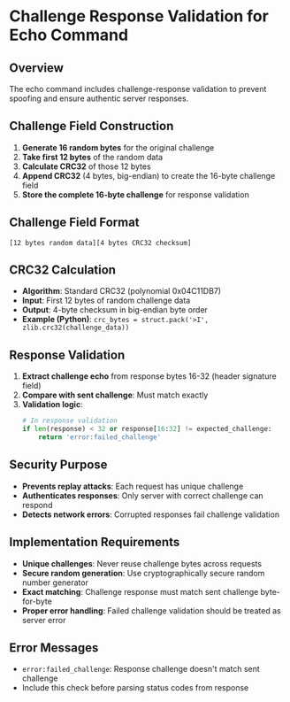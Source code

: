 # Challenge Response Validation for Echo Command

## Overview
The echo command includes challenge-response validation to prevent spoofing and ensure authentic server responses.

## Challenge Field Construction
1. **Generate 16 random bytes** for the original challenge
2. **Take first 12 bytes** of the random data
3. **Calculate CRC32** of those 12 bytes
4. **Append CRC32** (4 bytes, big-endian) to create the 16-byte challenge field
5. **Store the complete 16-byte challenge** for response validation

## Challenge Field Format
```
[12 bytes random data][4 bytes CRC32 checksum]
```

## CRC32 Calculation
- **Algorithm**: Standard CRC32 (polynomial 0x04C11DB7)
- **Input**: First 12 bytes of random challenge data
- **Output**: 4-byte checksum in big-endian byte order
- **Example (Python)**: `crc_bytes = struct.pack('>I', zlib.crc32(challenge_data))`

## Response Validation
1. **Extract challenge echo** from response bytes 16-32 (header signature field)
2. **Compare with sent challenge**: Must match exactly
3. **Validation logic**:
   ```python
   # In response validation
   if len(response) < 32 or response[16:32] != expected_challenge:
       return 'error:failed_challenge'
   ```

## Security Purpose
- **Prevents replay attacks**: Each request has unique challenge
- **Authenticates responses**: Only server with correct challenge can respond
- **Detects network errors**: Corrupted responses fail challenge validation

## Implementation Requirements
- **Unique challenges**: Never reuse challenge bytes across requests
- **Secure random generation**: Use cryptographically secure random number generator
- **Exact matching**: Challenge response must match sent challenge byte-for-byte
- **Proper error handling**: Failed challenge validation should be treated as server error

## Error Messages
- `error:failed_challenge`: Response challenge doesn't match sent challenge
- Include this check before parsing status codes from response